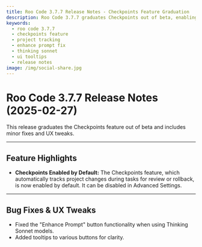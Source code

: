 ```yaml
---
title: Roo Code 3.7.7 Release Notes - Checkpoints Feature Graduation
description: Roo Code 3.7.7 graduates Checkpoints out of beta, enabling automatic project change tracking by default, plus fixes for Enhance Prompt and UI tooltips.
keywords:
  - roo code 3.7.7
  - checkpoints feature
  - project tracking
  - enhance prompt fix
  - thinking sonnet
  - ui tooltips
  - release notes
image: /img/social-share.jpg
---
```


# Roo Code 3.7.7 Release Notes (2025-02-27)

This release graduates the Checkpoints feature out of beta and includes minor fixes and UX tweaks.

---

## Feature Highlights

*   **Checkpoints Enabled by Default:** The Checkpoints feature, which automatically tracks project changes during tasks for review or rollback, is now enabled by default. It can be disabled in Advanced Settings.

---

## Bug Fixes & UX Tweaks

*   Fixed the "Enhance Prompt" button functionality when using Thinking Sonnet models.
*   Added tooltips to various buttons for clarity.
